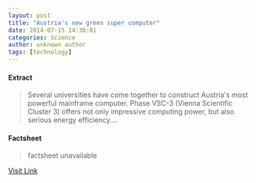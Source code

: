 ```yaml
---
layout: post
title: "Austria's new green super computer"
date: 2014-07-15 14:30:01
categories: Science
author: unknown author
tags: [technology]
---
```



#### Extract
>Several universities have come together to construct Austria's most powerful mainframe computer. Phase VSC-3 (Vienna Scientific Cluster 3) offers not only impressive computing power, but also serious energy efficiency....

#### Factsheet
>factsheet unavailable

[Visit Link](http://phys.org/news324635285.html)


